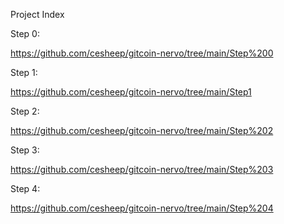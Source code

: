 Project Index

Step 0: 

https://github.com/cesheep/gitcoin-nervo/tree/main/Step%200

Step 1: 

https://github.com/cesheep/gitcoin-nervo/tree/main/Step1

Step 2: 

https://github.com/cesheep/gitcoin-nervo/tree/main/Step%202

Step 3: 

https://github.com/cesheep/gitcoin-nervo/tree/main/Step%203

Step 4: 

https://github.com/cesheep/gitcoin-nervo/tree/main/Step%204
